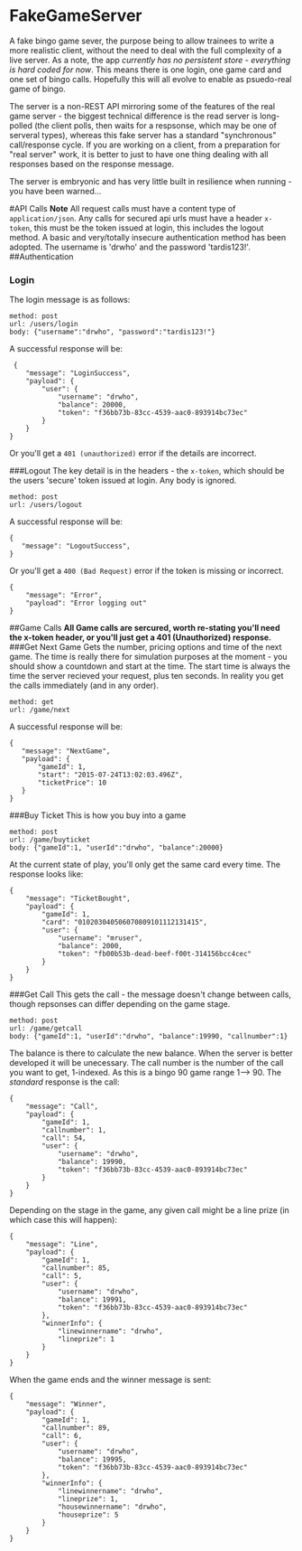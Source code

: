 # FakeGameServer

A fake bingo game sever, the purpose being to allow trainees to write a more realistic client, without the need to deal with the full complexity of a live server. As a note, the app *currently has no persistent store - everything is hard coded for now*. This means there is one login, one game card and one set of bingo calls. Hopefully this will all evolve to enable as psuedo-real game of bingo.

The server is a non-REST API mirroring some of the features of the real game server - the biggest technical difference is the read server is long-polled (the client polls, then waits for a respsonse, which may be one of serveral types), whereas this fake server has a standard "synchronous" call/response cycle. If you are working on a client, from a preparation for "real server" work, it is better to just to have one thing dealing with all responses based on the response message.

The server is embryonic and has very little built in resilience when running -you have been warned...


#API Calls
**Note** All request calls must have a content type of `application/json`. Any calls for secured api urls must have a header 
`x-token`, this must be the token issued at login, this includes the logout method.
A basic and very/totally insecure authentication method has been adopted. The username is 'drwho' and the password 'tardis123!'.
##Authentication
### Login
The login message is as follows:
```
method: post
url: /users/login
body: {"username":"drwho", "password":"tardis123!"}
```
A successful response will be: 
```
 {
    "message": "LoginSuccess",
    "payload": {
        "user": {
            "username": "drwho",
            "balance": 20000,
            "token": "f36bb73b-83cc-4539-aac0-893914bc73ec"
        }
    }
}
 ```
 Or you'll get a `401 (unauthorized)` error if the details are incorrect.
 
###Logout
The key detail is in the headers - the `x-token`, which should be the users 'secure' token issued at login. Any body is ignored.
```
method: post
url: /users/logout
 ```
 A successful response will be: 
 ```
 {
    "message": "LogoutSuccess",
}
 ```
 Or you'll get a `400 (Bad Request)` error if the token is missing or incorrect.
```
{
    "message": "Error",
    "payload": "Error logging out"
}
```
##Game Calls
**All Game calls are sercured, worth re-stating you'll need the x-token header, or you'll just get a 401 (Unauthorized) response.**
###Get Next Game
Gets the number, pricing options and time of the next game. The time is really there for simulation purposes at the moment - you should show a countdown and start at the time. The start time is always the time the server recieved your request, plus ten seconds. In reality you get the calls immediately (and in any order).
```
method: get
url: /game/next
 ```
  A successful response will be: 
 ```
 {
    "message": "NextGame",
    "payload": {
        "gameId": 1,
        "start": "2015-07-24T13:02:03.496Z",
        "ticketPrice": 10
    }
}
 ```
###Buy Ticket
This is how you buy into a game
```
method: post
url: /game/buyticket
body: {"gameId":1, "userId":"drwho", "balance":20000}
```
At the current state of play, you'll only get the same card every time. The response looks like:
```
{
    "message": "TicketBought",
    "payload": {
        "gameId": 1,
        "card": "010203040506070809101112131415",
        "user": {
            "username": "mruser",
            "balance": 2000,
            "token": "fb00b53b-dead-beef-f00t-314156bcc4cec"
        }
    }
}
```
###Get Call
This gets the call - the message doesn't change between calls, though repsonses can differ depending on the game stage.
```
method: post
url: /game/getcall
body: {"gameId":1, "userId":"drwho", "balance":19990, "callnumber":1}
```
The balance is there to calculate the new balance. When the server is better developed it will be unecessary. The call number is the number of the call you want to get, 1-indexed. As this is a bingo 90 game range 1--> 90.
The *standard* response is the call:
```
{
    "message": "Call",
    "payload": {
        "gameId": 1,
        "callnumber": 1,
        "call": 54,
        "user": {
            "username": "drwho",
            "balance": 19990,
            "token": "f36bb73b-83cc-4539-aac0-893914bc73ec"
        }
    }
}
```
Depending on the stage in the game, any given call might be a line prize (in which case this will happen):
```
{
    "message": "Line",
    "payload": {
        "gameId": 1,
        "callnumber": 85,
        "call": 5,
        "user": {
            "username": "drwho",
            "balance": 19991,
            "token": "f36bb73b-83cc-4539-aac0-893914bc73ec"
        },
        "winnerInfo": {
            "linewinnername": "drwho",
            "lineprize": 1
        }
    }
}
```
When the game ends and the winner message is sent:
```
{
    "message": "Winner",
    "payload": {
        "gameId": 1,
        "callnumber": 89,
        "call": 6,
        "user": {
            "username": "drwho",
            "balance": 19995,
            "token": "f36bb73b-83cc-4539-aac0-893914bc73ec"
        },
        "winnerInfo": {
            "linewinnername": "drwho",
            "lineprize": 1,
            "housewinnername": "drwho",
            "houseprize": 5
        }
    }
}
```
